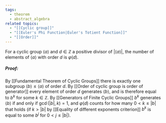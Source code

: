 ```yaml
---
tags:
  - theorem
  - abstract_algebra
related topics:
  - "[[Cyclic group]]"
  - "[[Euler's Phi Function|Euler's Totient Function]]"
  - "[[Order]]"
---
```

For a cyclic group $\langle a \rangle$ and $d\in\mathbb{Z}$ a positive divisor of $|\langle a \rangle|$, the number of elements of $\langle a \rangle$ with order $d$ is $\varphi(d)$.
##### Proof:
By [[Fundamental Theorem of Cyclic Groups]] there is exactly one subgroup $\langle b\rangle\leq \langle a \rangle$ of order $d$. By [[Order of cyclic group is order of generator]] every element of order $d$ generates $\langle b \rangle$, and is therefore equal to $b^k$ for some $k\in\mathbb{Z}$. By [[Generators of Finite Cyclic Groups]] $b^k$ generates $\langle b \rangle$ if and only if $\gcd(|b|,k) = 1$, and $\varphi(d)$ counts for how many $0<k\leq |b|$ that holds (if $k>|b|$ by [[Equality of different exponents criterion]] $b^k$ is equal to some $b^j$ for $0<j\leq |b|$).